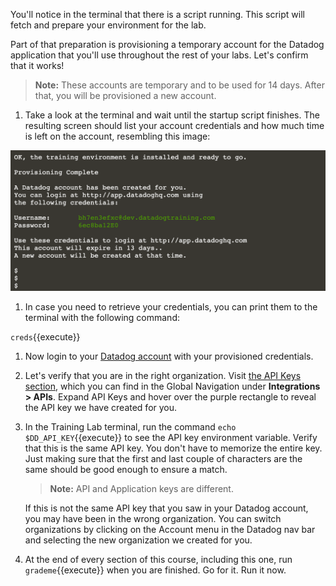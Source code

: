 You'll notice in the terminal that there is a script running. This script will fetch and prepare your environment for the lab. 

Part of that preparation is provisioning a temporary account for the Datadog application that you'll use throughout the rest of your labs. Let's confirm that it works!

> **Note:** These accounts are temporary and to be used for 14 days. After that, you will be provisioned a new account.

1. Take a look at the terminal and wait until the startup script finishes. The resulting screen should list your account credentials and how much time is left on the account, resembling this image:

![The terminal displays the provisioned account credentials for the user.](./assets/dd-credentials.png)

1. In case you need to retrieve your credentials, you can print them to the terminal with the following command:

 `creds`{{execute}}

1. Now login to your <a href="https://app.datadoghq.com" target="_datadog">Datadog account</a> with your provisioned credentials.

1. Let's verify that you are in the right organization. Visit <a href="https://app.datadoghq.com/account/settings#api" target="_datadog">the API Keys section</a>, which you can find in the Global Navigation under **Integrations > APIs**. Expand API Keys and hover over the purple rectangle to reveal the API key we have created for you.

1. In the Training Lab terminal, run the command `echo $DD_API_KEY`{{execute}} to see the API key environment variable. Verify that this is the same API key. You don't have to memorize the entire key. Just making sure that the first and last couple of characters are the same should be good enough to ensure a match.  

    > **Note:** API and Application keys are different.

    If this is not the same API key that you saw in your Datadog account, you may have been in the wrong organization. You can switch organizations by clicking on the Account menu in the Datadog nav bar and selecting the new organization we created for you.

    
1. At the end of every section of this course, including this one, run `grademe`{{execute}} when you are finished. Go for it. Run it now.
